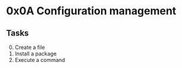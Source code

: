 # 0x0A Configuration management
## Tasks
0. Create a file
1. Install a package
2. Execute a command
